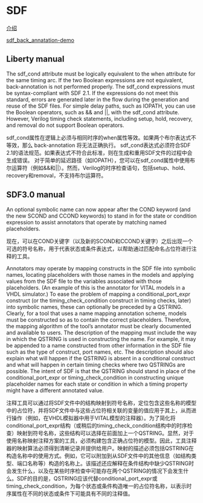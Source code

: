
# SDF

[介绍](https://zhuanlan.zhihu.com/p/343563054)

[sdf_back_annatation-demo](../eda-tools/synopsys/vcs/sdf_test/README.md)

## Liberty manual

The sdf_cond attribute must be logically equivalent to the when attribute for the same timing
arc. If the two Boolean expressions are not equivalent, back-annotation is not performed
properly.
The sdf_cond expressions must be syntax-compliant with SDF 2.1. If the expressions do
not meet this standard, errors are generated later in the flow during the generation and
reuse of the SDF files.
For simple delay paths, such as IOPATH, you can use the Boolean operators, such as &&
and ||, with the sdf_cond attribute. However, Verilog timing check statements, including
setup, hold, recovery, and removal do not support Boolean operators.

sdf_cond属性在逻辑上必须与相同时序的when属性等效。如果两个布尔表达式不等效，那么 back-annotation 将无法正确执行。
sdf_cond表达式必须符合SDF 2.1的语法规范。如果表达式不符合此标准，则在生成和重用SDF文件的过程中会生成错误。
对于简单的延迟路径（如IOPATH），您可以在sdf_cond属性中使用布尔运算符（例如&&和||）。然而，Verilog的时序检查语句，包括setup、hold、recovery和removal，不支持布尔运算符。

## SDF3.0 manual

An optional symbolic name can now appear after the COND keyword (and
the new SCOND and CCOND keywords) to stand in for the state or condition
expression to assist annotators that operate by matching named placeholders.

现在，可以在COND关键字（以及新的SCOND和CCOND关键字）之后出现一个可选的符号名称，用于代表状态或条件表达式，以帮助通过匹配命名占位符进行注释的工具。

Annotators may operate by mapping constructs in the SDF file into
symbolic names, locating placeholders with those names in the models and
applying values from the SDF file to the variables associated with those
placeholders. (An example of this is the annotator for VITAL models in a
VHDL simulator.) To ease the problem of mapping a conditional_port_expr
construct (or the timing_check_condition construct in timing checks, later)
into symbolic names, these can optionally be preceded by a QSTRING.
Clearly, for a tool that uses a name mapping annotation scheme, models
must be constructed so as to contain the correct placeholders. Therefore,
the mapping algorithm of the tool’s annotator must be clearly documented
and available to users. The description of the mapping must include the
way in which the QSTRING is used in constructing the name. For example,
it may be appended to a name constructed from other information in the
SDF file such as the type of construct, port names, etc. The description
should also explain what will happen if the QSTRING is absent in a
conditional construct and what will happen in certain timing checks where
two QSTRINGs are possible.
The intent of SDF is that the QSTRING should stand in place of the
conditional_port_expr or timing_check_condition in constructing unique
placeholder names for each state or condition in which a timing property
might have a different annotated value.

注释工具可以通过将SDF文件中的结构映射到符号名称，定位包含这些名称的模型中的占位符，并将SDF文件中与这些占位符相关联的变量的值应用于其上，从而进行操作（例如，在VHDL模拟器中用于VITAL模型的注释器）。为了简化将conditional_port_expr结构（或稍后的timing_check_condition结构中的时序检查）映射到符号名称，这些结构可以选择在前面加上一个QSTRING。显然，对于使用名称映射注释方案的工具，必须构建包含正确占位符的模型。因此，工具注释器的映射算法必须得到清晰记录并提供给用户。映射的描述必须包括QSTRING在构造名称中的使用方式。例如，它可以附加到从SDF文件中的其他信息（如结构类型、端口名称等）构造的名称上。该描述还应解释在条件结构中缺少QSTRING时会发生什么，以及在某些时序检查中可能存在两个QSTRING的情况下会发生什么。SDF的目的是，QSTRING应该代替conditional_port_expr或timing_check_condition，为每个状态或条件构造唯一的占位符名称，以表示时序属性在不同的状态或条件下可能具有不同的注释值。
